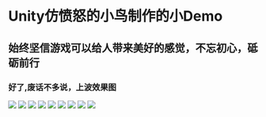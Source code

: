 # Unity仿愤怒的小鸟制作的小Demo

## 始终坚信游戏可以给人带来美好的感觉，不忘初心，砥砺前行

### 好了,废话不多说，上波效果图

![](https://github.com/fctony/AngryBirds/blob/master/Assets/Show/1.png)
![](https://github.com/fctony/AngryBirds/blob/master/Assets/Show/2.png)
![](https://github.com/fctony/AngryBirds/blob/master/Assets/Show/3.png)
![](https://github.com/fctony/AngryBirds/blob/master/Assets/Show/4.png)
![](https://github.com/fctony/AngryBirds/blob/master/Assets/Show/5.png)
![](https://github.com/fctony/AngryBirds/blob/master/Assets/Show/6.png)
![](https://github.com/fctony/AngryBirds/blob/master/Assets/Show/7.png)
![](https://github.com/fctony/AngryBirds/blob/master/Assets/Show/8.png)
![](https://github.com/fctony/AngryBirds/blob/master/Assets/Show/9.png)
